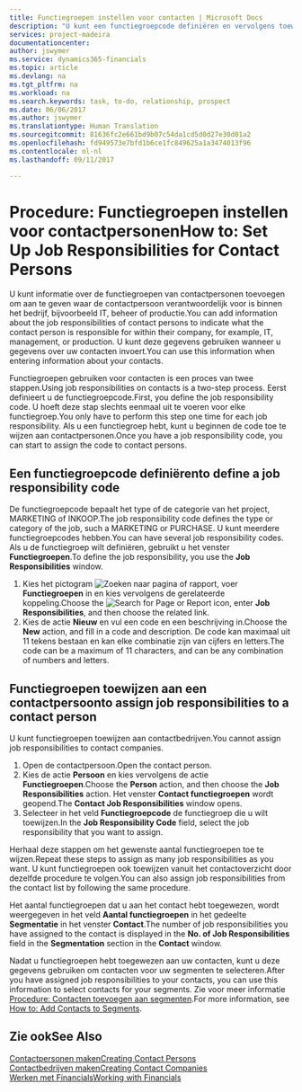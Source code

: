 ```yaml
---
title: Functiegroepen instellen voor contacten | Microsoft Docs
description: "U kunt een functiegroepcode definiëren en vervolgens toewijzen aan een contact om de taken aan te geven waarvoor uw contact verantwoordelijk is in hun bedrijf, bijvoorbeeld, IT of productie."
services: project-madeira
documentationcenter: 
author: jswymer
ms.service: dynamics365-financials
ms.topic: article
ms.devlang: na
ms.tgt_pltfrm: na
ms.workload: na
ms.search.keywords: task, to-do, relationship, prospect
ms.date: 06/06/2017
ms.author: jswymer
ms.translationtype: Human Translation
ms.sourcegitcommit: 81636fc2e661bd9b07c54da1cd5d0d27e30d01a2
ms.openlocfilehash: fd949573e7bfd1b6ce1fc849625a1a3474013f96
ms.contentlocale: nl-nl
ms.lasthandoff: 09/11/2017

---
```

# <a name="how-to-set-up-job-responsibilities-for-contact-persons"></a><span data-ttu-id="94674-103">Procedure: Functiegroepen instellen voor contactpersonen</span><span class="sxs-lookup"><span data-stu-id="94674-103">How to: Set Up Job Responsibilities for Contact Persons</span></span>
<span data-ttu-id="94674-104">U kunt informatie over de functiegroepen van contactpersonen toevoegen om aan te geven waar de contactpersoon verantwoordelijk voor is binnen het bedrijf, bijvoorbeeld IT, beheer of productie.</span><span class="sxs-lookup"><span data-stu-id="94674-104">You can add information about the job responsibilities of contact persons to indicate what the contact person is responsible for within their company, for example, IT, management, or production.</span></span> <span data-ttu-id="94674-105">U kunt deze gegevens gebruiken wanneer u gegevens over uw contacten invoert.</span><span class="sxs-lookup"><span data-stu-id="94674-105">You can use this information when entering information about your contacts.</span></span>

<span data-ttu-id="94674-106">Functiegroepen gebruiken voor contacten is een proces van twee stappen.</span><span class="sxs-lookup"><span data-stu-id="94674-106">Using job responsibilities on contacts is a two-step process.</span></span> <span data-ttu-id="94674-107">Eerst definieert u de functiegroepcode.</span><span class="sxs-lookup"><span data-stu-id="94674-107">First, you define the job responsibility code.</span></span> <span data-ttu-id="94674-108">U hoeft deze stap slechts eenmaal uit te voeren voor elke functiegroep.</span><span class="sxs-lookup"><span data-stu-id="94674-108">You only have to perform this step one time for each job responsibility.</span></span> <span data-ttu-id="94674-109">Als u een functiegroep hebt, kunt u beginnen de code toe te wijzen aan contactpersonen.</span><span class="sxs-lookup"><span data-stu-id="94674-109">Once you have a job responsibility code, you can start to assign the code to contact persons.</span></span>

## <a name="to-define-a-job-responsibility-code"></a><span data-ttu-id="94674-110">Een functiegroepcode definiëren</span><span class="sxs-lookup"><span data-stu-id="94674-110">to define a job responsibility code</span></span>
<span data-ttu-id="94674-111">De functiegroepcode bepaalt het type of de categorie van het project, MARKETING of INKOOP.</span><span class="sxs-lookup"><span data-stu-id="94674-111">The job responsibility code defines the type or category of the job, such a MARKETING or PURCHASE.</span></span> <span data-ttu-id="94674-112">U kunt meerdere functiegroepcodes hebben.</span><span class="sxs-lookup"><span data-stu-id="94674-112">You can have several job responsibility codes.</span></span> <span data-ttu-id="94674-113">Als u de functiegroep wilt definiëren, gebruikt u het venster **Functiegroepen**.</span><span class="sxs-lookup"><span data-stu-id="94674-113">To define the job responsibility, you use the **Job Responsibilities** window.</span></span>

1. <span data-ttu-id="94674-114">Kies het pictogram ![Zoeken naar pagina of rapport](media/ui-search/search_small.png "pictogram Zoeken naar pagina of rapport"), voer **Functiegroepen** in en kies vervolgens de gerelateerde koppeling.</span><span class="sxs-lookup"><span data-stu-id="94674-114">Choose the ![Search for Page or Report](media/ui-search/search_small.png "Search for Page or Report icon") icon, enter **Job Responsibilities**, and then choose the related link.</span></span>
2. <span data-ttu-id="94674-115">Kies de actie **Nieuw** en vul een code en een beschrijving in.</span><span class="sxs-lookup"><span data-stu-id="94674-115">Choose the **New** action, and fill in a code and description.</span></span> <span data-ttu-id="94674-116">De code kan maximaal uit 11 tekens bestaan en kan elke combinatie zijn van cijfers en letters.</span><span class="sxs-lookup"><span data-stu-id="94674-116">The code can be a maximum of 11 characters, and can be any combination of numbers and letters.</span></span>

## <a name="to-assign-job-responsibilities-to-a-contact-person"></a><span data-ttu-id="94674-117">Functiegroepen toewijzen aan een contactpersoon</span><span class="sxs-lookup"><span data-stu-id="94674-117">to assign job responsibilities to a contact person</span></span>
<span data-ttu-id="94674-118">U kunt functiegroepen toewijzen aan contactbedrijven.</span><span class="sxs-lookup"><span data-stu-id="94674-118">You cannot assign job responsibilities to contact companies.</span></span>

1. <span data-ttu-id="94674-119">Open de contactpersoon.</span><span class="sxs-lookup"><span data-stu-id="94674-119">Open the contact person.</span></span>
2. <span data-ttu-id="94674-120">Kies de actie **Persoon** en kies vervolgens de actie **Functiegroepen**.</span><span class="sxs-lookup"><span data-stu-id="94674-120">Choose the **Person** action, and then choose the **Job Responsibilities** action.</span></span> <span data-ttu-id="94674-121">Het venster **Contact functiegroepen** wordt geopend.</span><span class="sxs-lookup"><span data-stu-id="94674-121">The **Contact Job Responsibilities** window opens.</span></span>
3. <span data-ttu-id="94674-122">Selecteer in het veld **Functiegroepcode** de functiegroep die u wilt toewijzen.</span><span class="sxs-lookup"><span data-stu-id="94674-122">In the **Job Responsibility Code** field, select the job responsibility that you want to assign.</span></span>

<span data-ttu-id="94674-123">Herhaal deze stappen om het gewenste aantal functiegroepen toe te wijzen.</span><span class="sxs-lookup"><span data-stu-id="94674-123">Repeat these steps to assign as many job responsibilities as you want.</span></span> <span data-ttu-id="94674-124">U kunt functiegroepen ook toewijzen vanuit het contactoverzicht door dezelfde procedure te volgen.</span><span class="sxs-lookup"><span data-stu-id="94674-124">You can also assign job responsibilities from the contact list by following the same procedure.</span></span>

<span data-ttu-id="94674-125">Het aantal functiegroepen dat u aan het contact hebt toegewezen, wordt weergegeven in het veld **Aantal functiegroepen** in het gedeelte **Segmentatie** in het venster **Contact**.</span><span class="sxs-lookup"><span data-stu-id="94674-125">The number of job responsibilities you have assigned to the contact is displayed in the **No. of Job Responsibilities** field in the **Segmentation** section in the **Contact** window.</span></span>

<span data-ttu-id="94674-126">Nadat u functiegroepen hebt toegewezen aan uw contacten, kunt u deze gegevens gebruiken om contacten voor uw segmenten te selecteren.</span><span class="sxs-lookup"><span data-stu-id="94674-126">After you have assigned job responsibilities to your contacts, you can use this information to select contacts for your segments.</span></span> <span data-ttu-id="94674-127">Zie voor meer informatie [Procedure: Contacten toevoegen aan segmenten](marketing-add-contact-segment.md).</span><span class="sxs-lookup"><span data-stu-id="94674-127">For more information, see [How to: Add Contacts to Segments](marketing-add-contact-segment.md).</span></span>

## <a name="see-also"></a><span data-ttu-id="94674-128">Zie ook</span><span class="sxs-lookup"><span data-stu-id="94674-128">See Also</span></span>
[<span data-ttu-id="94674-129">Contactpersonen maken</span><span class="sxs-lookup"><span data-stu-id="94674-129">Creating Contact Persons</span></span>](marketing-create-contact-persons.md)  
[<span data-ttu-id="94674-130">Contactbedrijven maken</span><span class="sxs-lookup"><span data-stu-id="94674-130">Creating Contact Companies</span></span>](marketing-create-contact-companies.md)  
[<span data-ttu-id="94674-131">Werken met Financials</span><span class="sxs-lookup"><span data-stu-id="94674-131">Working with Financials</span></span>](ui-work-product.md)

